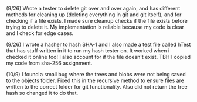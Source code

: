 (9/26) Wrote a tester to delete git over and over again, and has different methods for cleaning up (deleting everything in git and git itself), and for checking if a file exists. I made sure cleanup checks if the file exists before trying to delete it. My implementation is reliable because my code is clear and I check for edge cases.

(9/26) I wrote a hasher to hash SHA-1 and I also made a test file called hTest that has stuff written in it to run my hash tester on. It worked when i checked it online too! I also account for if the file doesn't exist. TBH I copied my code from sha-256 assignment. 

(10/9) I found a small bug where the trees and blobs were not being saved to the objects folder. Fixed this in the recursive method to ensure files are written to the correct folder for git functionality. Also did not return the tree hash so changed it to do that.